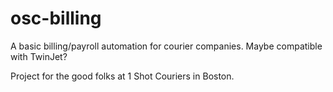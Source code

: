 # osc-billing
A basic billing/payroll automation for courier companies. Maybe compatible with TwinJet?

Project for the good folks at 1 Shot Couriers in Boston.
